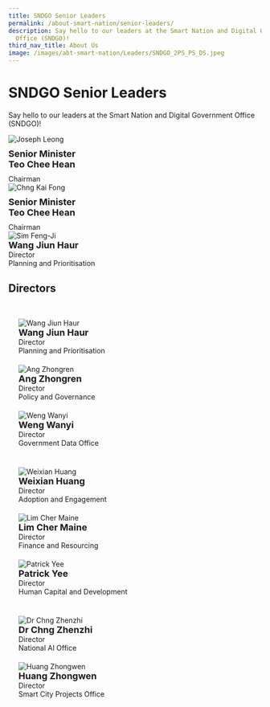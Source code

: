```yaml
---
title: SNDGO Senior Leaders
permalink: /about-smart-nation/senior-leaders/
description: Say hello to our leaders at the Smart Nation and Digital Government
  Office (SNDGO)!
third_nav_title: About Us
image: /images/abt-smart-nation/Leaders/SNDGO_2PS_PS_DS.jpeg
---
```

# SNDGO Senior Leaders

Say hello to our leaders at the Smart Nation and Digital Government Office (SNDGO)!

<div style="width:500px; display:flex;justify-content:left;"><img alt="Joseph Leong" src="/images/abt-smart-nation/Leaders/Joseph-Leong.jpg"></div>

<div style="font-size:18px;padding: 10px 0px 10px 0px"><b>Senior Minister<br>Teo Chee Hean</b></div>Chairman<br>

<div style="width:500px; display:flex;justify-content:left;"><img alt="Chng Kai Fong" src="/images/abt-smart-nation/Leaders/Chng-Kai-Fong.jpg"></div>

<div style="font-size:18px;padding: 10px 0px 10px 0px"><b>Senior Minister<br>Teo Chee Hean</b></div>Chairman<br>

<div style="width:500px; display:flex;justify-content:left;"><img alt="Sim Feng-Ji" src="/images/abt-smart-nation/Leaders/Sim-Feng-Ji.jpg"></div>

<div style="font-size:18px"><b>Wang Jiun Haur</b></div>Director<br>Planning and Prioritisation<br></div>


## Directors

<div class="row" style="padding: 20px 0px 0px 0px;">

<div class="col" style="padding: 10px 20px 10px 20px;"><img src="/images/abt-smart-nation/Leaders/Wang-Jiun-Haur-2.jpg" alt="Wang Jiun Haur"><br>
	
<div style="font-size:18px"><b>Wang Jiun Haur</b></div>Director<br>Planning and Prioritisation<br></div>

<div class="col" style="padding: 10px 20px 10px 20px;"><img src="/images/abt-smart-nation/Leaders/Zhong-Ren-2.jpg" alt="Ang Zhongren"><br>
	
<div style="font-size:18px"><b>Ang Zhongren</b></div>Director<br>Policy and Governance<br></div>
	
<div class="col" style="padding: 10px 20px 10px 20px;"><img src="/images/abt-smart-nation/Leaders/Weng-Wanyi-2.jpg" alt="Weng Wanyi"><br>
	
<div style="font-size:18px"><b>Weng Wanyi</b></div>Director<br>Government Data Office<br></div>

</div>

<div class="row" style="padding: 20px 0px 0px 0px;">

<div class="col" style="padding: 10px 20px 10px 20px;"><img src="/images/abt-smart-nation/Leaders/Weixian-2.jpg" alt="Weixian Huang"><br>
	
<div style="font-size:18px"><b>Weixian Huang</b></div>Director<br>Adoption and Engagement<br></div>
	
<div class="col" style="padding: 10px 20px 10px 20px;"><img src="/images/abt-smart-nation/Leaders/Cher-Maine-2.jpg" alt="Lim Cher Maine"><br>
	
<div style="font-size:18px"><b>Lim Cher Maine</b></div>Director<br>Finance and Resourcing<br></div>

<div class="col" style="padding: 10px 20px 10px 20px;"><img src="/images/abt-smart-nation/Leaders/Patrick-Yee-2.jpg" alt="Patrick Yee"><br>

<div style="font-size:18px"><b>Patrick Yee</b></div>Director<br>Human Capital and Development<br></div>

</div>

<div class="row" style="padding: 20px 0px 0px 0px;">		
	
<div class="col" style="padding: 10px 20px 10px 20px;"><img src="/images/abt-smart-nation/Leaders/Chng-Zhen-Zhi-2.jpg" alt="Dr Chng Zhenzhi"><br>
	
<div style="font-size:18px"><b>Dr Chng Zhenzhi</b></div>Director <br>National AI Office<br></div>


<div class="col" style="padding: 10px 20px 10px 20px;"><img src="/images/abt-smart-nation/Leaders/Zhong-Wen-2.jpg" alt="Huang Zhongwen"><br>
	
<div style="font-size:18px"><b>Huang Zhongwen</b></div>Director<br>Smart City Projects Office<br></div>

<div class="col" style="padding: 10px 20px 10px 20px;"><br></div>
	
</div>